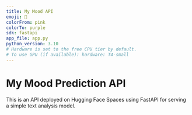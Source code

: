 ```yaml
---
title: My Mood API
emoji: 🚀
colorFrom: pink
colorTo: purple
sdk: fastapi
app_file: app.py
python_version: 3.10
# Hardware is set to the free CPU tier by default.
# To use GPU (if available): hardware: T4-small
---
```


# My Mood Prediction API
This is an API deployed on Hugging Face Spaces using FastAPI for serving a simple text analysis model.